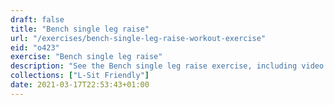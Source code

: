 ```yaml
---
draft: false
title: "Bench single leg raise"
url: "/exercises/bench-single-leg-raise-workout-exercise"
eid: "o423"
exercise: "Bench single leg raise"
description: "See the Bench single leg raise exercise, including video demonstration, instructions on how-to perform, benefits, activated body parts and related exercises."
collections: ["L-Sit Friendly"]
date: 2021-03-17T22:53:43+01:00
---
```


